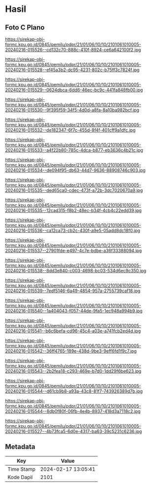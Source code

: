 # Hasil

## Foto C Plano

https://sirekap-obj-formc.kpu.go.id/0845/pemilu/pdpr/21/01/06/10/10/2101061010005-20240216-015526--cd132c70-888c-410f-8924-ce6a642100f2.jpg

https://sirekap-obj-formc.kpu.go.id/0845/pemilu/pdpr/21/01/06/10/10/2101061010005-20240216-015528--ef45a3b2-dc95-4231-802c-b75ff3c7824f.jpg

https://sirekap-obj-formc.kpu.go.id/0845/pemilu/pdpr/21/01/06/10/10/2101061010005-20240216-015529--0624dbca-6dd6-46ec-bc9c-441fa848fb00.jpg

https://sirekap-obj-formc.kpu.go.id/0845/pemilu/pdpr/21/01/06/10/10/2101061010005-20240216-015530--9f395f59-34f5-4d0d-a8fa-8a10ba982bcf.jpg

https://sirekap-obj-formc.kpu.go.id/0845/pemilu/pdpr/21/01/06/10/10/2101061010005-20240216-015532--de182347-6f7c-455d-8f4f-401cff9a1dfc.jpg

https://sirekap-obj-formc.kpu.go.id/0845/pemilu/pdpr/21/01/06/10/10/2101061010005-20240216-015533--a4f22b80-785c-4dca-b877-eb3636c4b21c.jpg

https://sirekap-obj-formc.kpu.go.id/0845/pemilu/pdpr/21/01/06/10/10/2101061010005-20240216-015534--de094f95-db63-44d7-9636-88908746c903.jpg

https://sirekap-obj-formc.kpu.go.id/0845/pemilu/pdpr/21/01/06/10/10/2101061010005-20240216-015535--ded65ca0-cdec-473f-a72b-3dc7020670a9.jpg

https://sirekap-obj-formc.kpu.go.id/0845/pemilu/pdpr/21/01/06/10/10/2101061010005-20240216-015535--12cad315-f8b2-48ec-b34f-4cb4c22edd39.jpg

https://sirekap-obj-formc.kpu.go.id/0845/pemilu/pdpr/21/01/06/10/10/2101061010005-20240216-015536--ca12ca73-cb2c-430f-a9e5-05add8dc18f0.jpg

https://sirekap-obj-formc.kpu.go.id/0845/pemilu/pdpr/21/01/06/10/10/2101061010005-20240216-015537--27901fde-e497-4c7e-bdbe-a36f33388094.jpg

https://sirekap-obj-formc.kpu.go.id/0845/pemilu/pdpr/21/01/06/10/10/2101061010005-20240216-015538--8dd3e840-c003-4698-bc03-534d6ec9c350.jpg

https://sirekap-obj-formc.kpu.go.id/0845/pemilu/pdpr/21/01/06/10/10/2101061010005-20240216-015539--7edf5146-6a49-4854-957a-2755739caf18.jpg

https://sirekap-obj-formc.kpu.go.id/0845/pemilu/pdpr/21/01/06/10/10/2101061010005-20240216-015540--1a404043-f057-44de-9fa5-1ec948a994b9.jpg

https://sirekap-obj-formc.kpu.go.id/0845/pemilu/pdpr/21/01/06/10/10/2101061010005-20240216-015541--b6c6befa-cd96-45c4-a03e-a741fcb2ed4d.jpg

https://sirekap-obj-formc.kpu.go.id/0845/pemilu/pdpr/21/01/06/10/10/2101061010005-20240216-015542--36ff4765-189e-438d-9be3-9eff6fd1f9c7.jpg

https://sirekap-obj-formc.kpu.go.id/0845/pemilu/pdpr/21/01/06/10/10/2101061010005-20240216-015543--2b2fea18-c293-469e-b7d0-1dd29f6be623.jpg

https://sirekap-obj-formc.kpu.go.id/0845/pemilu/pdpr/21/01/06/10/10/2101061010005-20240216-015544--d61cb9b8-a93a-43c8-81f7-743926389d7b.jpg

https://sirekap-obj-formc.kpu.go.id/0845/pemilu/pdpr/21/01/06/10/10/2101061010005-20240216-015544--8db0f80f-06fb-4e4b-8937-418d3a7118c2.jpg

https://sirekap-obj-formc.kpu.go.id/0845/pemilu/pdpr/21/01/06/10/10/2101061010005-20240216-015527--4b73fca5-6d0e-4317-ba63-39c5231c6236.jpg


## Metadata

| Key        | Value               |
| ---------- | ------------------- |
| Time Stamp | 2024-02-17 13:05:41 |
| Kode Dapil | 2101                |



